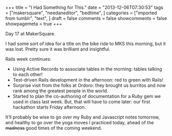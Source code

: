 +++
title = "I Had Something for This."
date = "2013-12-06T07:30:53"
tags = ["makersquare", "needaneditor", "bedtime", ]
categories = ["imported from tumblr", "text", ]
draft = false
comments = false
showcomments = false
showpagemeta = true
+++

<p>Day 17 at MakerSquare. </p>
<p>I had some sort of idea for a title on the bike ride to MKS this morning, but it was lost. Pretty sure it was brilliant and insightful. </p>
<p>Rails week continues:</p>
<ul><li><span>Using Active Records to associate tables in the morning: tables talking to each other!</span></li>
<li><span>Test-driven Rails development in the afternoon: red to green with Rails!</span></li>
<li><span>Surprise visit from the folks at Ordoro: they brought us burritos and now rank among the greatest people in the world.</span></li>
<li><span>Started to plan the co-authoring of documentation for a Ruby gem we used in class last week. But, that will have to come later: our first hackathon starts Friday afternoon. </span></li>
</ul><p>It&rsquo;ll probably be wise to go over my Ruby and Javascript notes tomorrow, and healthy to go over the yoga moves I practiced today, ahead of the <strike>madness</strike> good times of the coming weekend. </p>